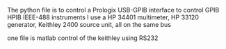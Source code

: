 The python file is to control a Prologix USB-GPIB interface to control GPIB HPIB IEEE-488 instruments
I use a HP 34401 multimeter,
        HP 33120 generator,
        Keithley 2400 source unit,
        all on the same bus

one file is matlab control of the keithley using RS232

